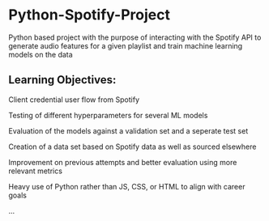# Python-Spotify-Project
Python based project with the purpose of interacting with the Spotify API to generate audio features for a given playlist and train machine learning models on the data

## Learning Objectives:
Client credential user flow from Spotify

Testing of different hyperparameters for several ML models

Evaluation of the models against a validation set and a seperate test set

Creation of a data set based on Spotify data as well as sourced elsewhere

Improvement on previous attempts and better evaluation using more relevant metrics

Heavy use of Python rather than JS, CSS, or HTML to align with career goals

...
